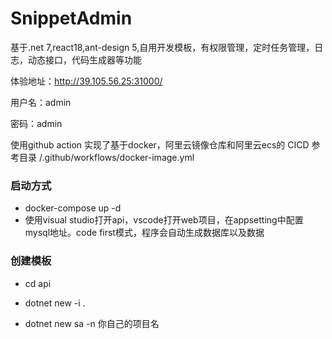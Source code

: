 # SnippetAdmin

基于.net 7,react18,ant-design 5,自用开发模板，有权限管理，定时任务管理，日志，动态接口，代码生成器等功能

体验地址：http://39.105.56.25:31000/

用户名：admin

密码：admin

使用github action 实现了基于docker，阿里云镜像仓库和阿里云ecs的 CICD 参考目录 /.github/workflows/docker-image.yml

### 启动方式

- docker-compose up -d
- 使用visual studio打开api，vscode打开web项目，在appsetting中配置mysql地址。code first模式，程序会自动生成数据库以及数据



### 创建模板

- cd api

- dotnet new -i .

- dotnet new sa -n 你自己的项目名


